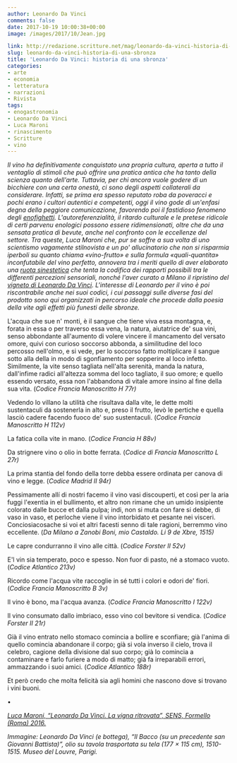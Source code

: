 ```yaml
---
author: Leonardo Da Vinci
comments: false
date: 2017-10-19 10:00:38+00:00
image: /images/2017/10/Jean.jpg

link: http://redazione.scritture.net/mag/leonardo-da-vinci-historia-di-una-sbronza/
slug: leonardo-da-vinci-historia-di-una-sbronza
title: 'Leonardo Da Vinci: historia di una sbronza'
categories:
- arte
- economia
- letteratura
- narrazioni
- Rivista
tags:
- enogastronomia
- Leonardo Da Vinci
- Luca Maroni
- rinascimento
- Scritture
- vino
---
```


_Il vino ha definitivamente conquistato una propria cultura, aperta a tutto il ventaglio di stimoli che può offrire una pratica antica che ha tanto della scienza quanto dell'arte. Tuttavia, per chi ancora vuole godere di un bicchiere con una certa onestà, ci sono degli aspetti collaterali da considerare. Infatti, se prima era spesso reputato roba da poveracci e pochi erano i cultori autentici e competenti, oggi il vino gode di un'enfasi degna della peggiore comunicazione, favorendo poi il fastidioso fenomeno degli _[_enofighetti_](http://www.doctorwine.it/Firmato-DoctorWine/Firmato-DW/Gli-enofighetti)_. L'autoreferenzialità, il ritardo culturale e le pretese ridicole di certi parvenu enologici possono essere ridimensionati, oltre che da una sensata pratica di bevute, anche nel confronto con le eccellenze del settore. Tra queste, Luca Maroni che, pur se soffre a sua volta di uno scientismo vagamente stilnovista e un po' allucinatorio che non si risparmia iperboli su quanto chiama «vino-frutto» e sulla formula «quali-quantita» inconfutabile del vino perfetto, annovera tra i meriti quello di aver elaborato una _[_ruota sinestetica_](http://www.ruotasensorialesinestetica.com/public/files/Ruota%20Sensoriale%2023_1_17%20RGB_2.pdf)_ che tenta la codifica dei rapporti possibili tra le differenti percezioni sensoriali, nonché l'aver curato a Milano il ripristino del _[_vigneto di Leonardo Da Vinci_](http://www.ilfattoquotidiano.it/2015/02/21/luca-maroni-enologo-ed-editore-ritrovato-reimpiantato-vigna-leonardo-vinci/1441977/)_. L'interesse di Leonardo per il vino è poi riscontrabile anche nei suoi codici, i cui passaggi sulle diverse fasi del prodotto sono qui organizzati in percorso ideale che procede dalla poesia della vite agli effetti più funesti delle sbronze._



L'acqua che sue n' monti, è il sangue che tiene viva essa montagna, e, forata in essa o per traverso essa vena, la natura, aiutatrice de' sua vini, senso abbondante all'aumento di volere vincere il mancamento del versato omore, quivi con curioso soccorso abbonda, a similitudine del loco percosso nell'olmo, e si vede, per lo soccorso fatto moltiplicare il sangue sotto alla della in modo di sgonfiamento per sopperire al loco infetto. Similmente, la vite senso tagliata nell'alta serenità, manda la natura, dall'infime radici all'altezza somma del loco tagliato, il suo omore; e quello essendo versato, essa non l'abbandona di vitale amore insino al fine della sua vita. (_Codice Francia Manoscritto H 77r)_

Vedendo lo villano la utilità che risultava dalla vite, le dette molti sustentaculi da sostenerla in alto e, preso il frutto, levò le pertiche e quella lasciò cadere facendo fuoco de' suo sustentaculi. (_Codice Francia Manoscritto H 112v)_

La fatica colla vite in mano. (_Codice Francia H 88v)_

Da strignere vino o olio in botte ferrata. (_Codice di Francia Manoscritto L 27r)_

La prima stantia del fondo della torre debba essere ordinata per canova di vino e legge. (_Codice Madrid II 94r)_

Pessimamente allí di nostri facemo il vino vasi discouperti, et così per la aria fuggi l'exentia in el bullimento, et altro non rimane che un umido insipiente colorato dalle bucce et dalla pulpa; indi, non si muta con fare si debbe, di vaso in vaso, et perloche viene il vino intorbidato et pesante nei visceri. Conciosiacosache si voi et altri facesti senno di tale ragioni, berremmo vino eccellente. (_Da Milano a Zanobi Boni, mio Castaldo. Li 9 de Xbre, 1515)_

Le capre condurranno il vino alle città. (_Codice Forster II 52v)_

E'l vin sia temperato, poco e spesso. Non fuor di pasto, né a stomaco vuoto. (_Codice Atlantico 213v)_

Ricordo come l'acqua vite raccoglie in sé tutti i colori e odori de' fiori. (_Codice Francia Manoscritto B 3v)_

Il vino è bono, ma l'acqua avanza. (_Codice Francia Manoscritto I 122v)_

Il vino consumato dallo imbriaco, esso vino col bevitore si vendica. (_Codice Forster II 21r)_

Già il vino entrato nello stomaco comincia a bollire e sconfiare; già l'anima di quello comincia abandonare il corpo; già si vola inverso il cielo, trova il celebro, cagione della divisione dal suo corpo; già lo comincia a contaminare e farlo furiere a modo di matto; già fa irreparabili errori, ammazzando i suoi amici. (_Codice Atlantico 188r)_

Et però credo che molta felicità sia agli homini che nascono dove si trovano i vini buoni.

•

_[Luca Maroni, “Leonardo Da Vinci. La vigna ritrovata”, SENS, Formello (Roma) 2016.](https://www.ibs.it/leonardo-da-vinci-vigna-ritrovata-libro-luca-maroni/e/9788899482008)_

_Immagine: Leonardo Da Vinci (e bottega), “Il Bacco (su un precedente san Giovanni Battista)”, olio su tavola trasportata su tela (177 × 115 cm), 1510-1515. Museo del Louvre, Parigi._
